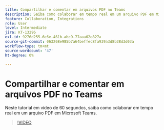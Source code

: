 ```yaml
---
title: Compartilhar e comentar em arquivos PDF no Teams
description: Saiba como colaborar em tempo real em um arquivo PDF em Microsoft Teams
feature: Collaboration, Integrations
role: User
level: Intermediate
jira: KT-13296
exl-id: 9276d255-6e6e-461b-abc9-77aaa62e827a
source-git-commit: 063268e985b7a64beffec8fa939a3d8b38d3d03a
workflow-type: tm+mt
source-wordcount: '47'
ht-degree: 0%

---
```


# Compartilhar e comentar em arquivos PDF no Teams

Neste tutorial em vídeo de 60 segundos, saiba como colaborar em tempo real em um arquivo PDF em Microsoft Teams.

>[!VIDEO](https://video.tv.adobe.com/v/343048?quality=12&learn=on&hidetitle=true)
